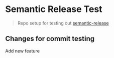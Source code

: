 # Semantic Release Test

> Repo setup for testing out [semantic-release](https://github.com/semantic-release/semantic-release)

## Changes for commit testing

Add new feature
